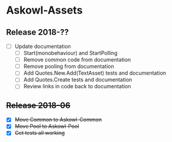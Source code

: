 # Askowl-Assets

## Release 2018-??

- [ ] Update documentation
  - [ ] Start(monobehaviour) and StartPolling
  - [ ] Remove common code from documentation
  - [ ] Remove pooling from documentation
  - [ ] Add Quotes.New.Add(TextAsset) tests and documentation
  - [ ] Add Quotes.Create tests and documentation
  - [ ] Review links in code back to documentation

## ~~Release 2018-06~~

- [x] ~~Move Common to Askowl-Common~~
- [x] ~~Move Pool to Askowl-Pool~~
- [x] ~~Get tests all working~~

## 